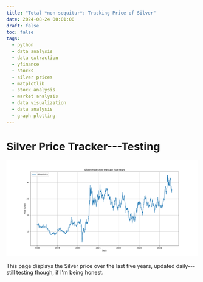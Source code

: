 ```yaml
---
title: "Total *non sequitur*: Tracking Price of Silver"
date: 2024-08-24 00:01:00
draft: false
toc: false
tags:
  - python
  - data analysis
  - data extraction
  - yfinance
  - stocks
  - silver prices
  - matplotlib
  - stock analysis
  - market analysis
  - data visualization
  - data analysis
  - graph plotting
---
```


# Silver Price Tracker---Testing

![Silver Price Plot](images/imgforblogposts/post_35/post_35.png)

This page displays the Silver price over the last five years, updated daily---still testing though, if I'm being honest.